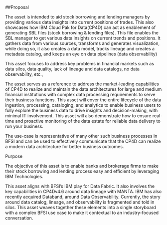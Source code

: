 ##Proposal

The asset is intended to aid stock borrowing and lending managers by providing various data insights into current positions of trades. This also showcases how IBM Cloud Pak for Data(CP4D) can act as enablement of generating SBL files (stock borrowing & lending files). This file enables the SBL manager to get various data insights on current trends and positions. It gathers data from various sources, transforms and generates visualization, while doing so, it also creates a data model, tracks lineage and creates a metadata catalog, and keeps an eye on data pipelines (data observability)

This asset focuses to address key problems in financial markets such as data silos, data quality, lack of lineage and data catalogs, no data observability, etc.,

The asset serves as a reference to address the market-leading capabilities of CP4D to realize and maintain the data architectures for large and medium financial institutions with complex data processing requirements to serve their business functions. This asset will cover the entire lifecycle of the data ingestion, processing, cataloging, and analytics to enable business users to fully explore the business data to drive insights and decision-making, with minimal IT involvement. This asset will also demonstrate how to ensure real-time and proactive monitoring of the data estate for reliable data delivery to run your business.

The use-case is representative of many other such business processes in BFSI and can be used to effectively communicate that the CP4D can realize a modern data architecture for better business outcomes.

Purpose

The objective of this asset is to enable banks and brokerage firms to make their stock borrowing and lending process easy and efficient by leveraging IBM Technologies.

This asset aligns with BFSI’s IBM play for Data Fabric. It also involves the key capabilities in CP4Dv4.6 around data lineage with MANTA. IBM has also recently acquired Databand, around Data Observability. Currently, the story around data catalog, lineage, and observability is fragmented and told in silos. This asset weaves together these elements into a single storyboard with a complex BFSI use case to make it contextual to an industry-focused conversation.
